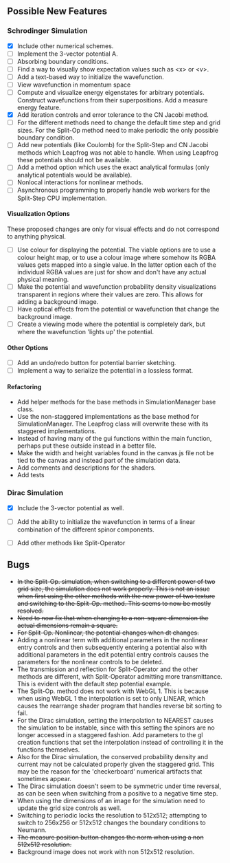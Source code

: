 
## Possible New Features

### Schrodinger Simulation
 - [x] Include other numerical schemes.
 - [ ] Implement the 3-vector potential A.
 - [ ] Absorbing boundary conditions.
 - [ ] Find a way to visually show expectation values such as \<x\> or \<v\>.
 - [ ] Add a text-based way to initialize the wavefunction.
 - [ ] View wavefunction in momentum space
 - [ ] Compute and visualize energy eigenstates for arbitrary potentials. Construct wavefunctions from their superpositions. Add a measure energy feature.
 - [x] Add iteration controls and error tolerance to the CN Jacobi method.
 - [ ] For the different methods need to change the default time step and grid sizes. For the Split-Op method need to make periodic the only possible boundary condition.
 - [ ] Add new potentials (like Coulomb) for the Split-Step and CN Jacobi methods which Leapfrog was not able to handle. When using Leapfrog these potentials should not be available.
 - [ ] Add a method option which uses the exact analytical formulas (only analytical potentials would be available).
 - [ ] Nonlocal interactions for nonlinear methods.
 - [ ] Asynchronous programming to properly handle web workers for the Split-Step CPU implementation.

 #### Visualization Options
These proposed changes are only for visual effects and do not correspond to anything physical.
 - [ ] Use colour for displaying the potential. The viable options are to use a colour height map, or to use a colour image where somehow its RGBA values gets mapped into a single value. In the latter option each of the individual RGBA values are just for show and don't have any actual physical meaning.
 - [ ] Make the potential and wavefunction probability density visualizations transparent in regions where their values are zero. This allows for adding a background image.
 - [ ] Have optical effects from the potential or wavefunction that change the background image.
 - [ ] Create a viewing mode where the potential is completely dark, but where the wavefunction 'lights up' the potential.

 #### Other Options
- [ ] Add an undo/redo button for potential barrier sketching.
- [ ] Implement a way to serialize the potential in a lossless format.

#### Refactoring
- Add helper methods for the base methods in SimulationManager base class.
- Use the non-staggered implementations as the base method for SimulationManager. The Leapfrog class will overwrite these with its staggered implementations.
- Instead of having many of the gui functions within the main function, perhaps put these outside instead in a better file.
- Make the width and height variables found in the canvas.js file not be tied to the canvas and instead part of the simulation data.
- Add comments and descriptions for the shaders.
- Add tests

### Dirac Simulation
 - [x] Include the 3-vector potential as well.
 - [ ] Add the ability to initialize the wavefunction in terms of a linear combination of the different spinor components.
 - [ ] Add other methods like Split-Operator


 ## Bugs
  - <s>In the Split-Op. simulation, when switching to a different power of two grid size, the simulation does not work properly.
  This is not an issue when first using the other methods with the new power of two texture and switching to the Split-Op. method. This seems to now be mostly resolved.</s>
  - <s>Need to now fix that when changing to a non-square dimension the actual dimensions remain a square.</s>
  - <s>For Split-Op. Nonlinear, the potential changes when dt changes.</s>
  - Adding a nonlinear term with additional parameters in the nonlinear entry controls and then subsequently entering a potential also with additional parameters in the edit potential entry controls causes the parameters for the nonlinear controls to be deleted.
  - The transmission and reflection for Split-Operator and the other methods are different, with Split-Operator admitting more transmittance. This is evident with the default step potential example.
 - The Split-Op. method does not work with WebGL 1. This is because when using WebGL 1 the interpolation is set to only LINEAR, which causes the rearrange shader program that handles reverse bit sorting to fail.
  - For the Dirac simulation, setting the interpolation to NEAREST causes the simulation to be instable, since with this setting the spinors are no longer accessed in a staggered fashion. Add parameters to the gl creation functions that set the interpolation instead of controlling it in the functions themselves.
  - Also for the Dirac simulation, the conserved probability density and current may not be calculated properly given the staggered grid. This may be the reason for the 'checkerboard' numerical artifacts that sometimes appear.
  - The Dirac simulation doesn't seem to be symmetric under time reversal, as can be seen when switching from a positive to a negative time step.
  - When using the dimensions of an image for the simulation need to update the grid size controls as well.
  - Switching to periodic locks the resolution to 512x512; attempting to switch to 256x256 or 512x512 changes the boundary conditions to Neumann.
  - <s>The measure position button changes the norm when using a non 512x512 resolution.</s>
  - Background image does not work with non 512x512 resolution.
